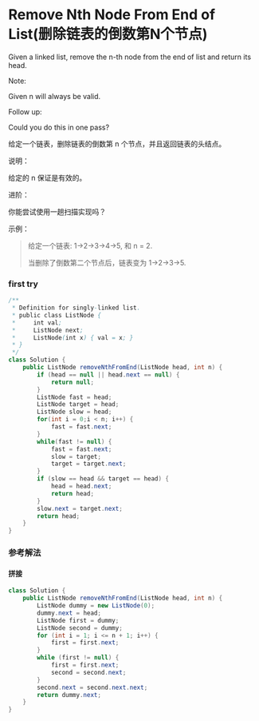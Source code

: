 # Remove Nth Node From End of List(删除链表的倒数第N个节点)

Given a linked list, remove the n-th node from the end of list and return its head.

Note:

Given n will always be valid.

Follow up:

Could you do this in one pass?

给定一个链表，删除链表的倒数第 n 个节点，并且返回链表的头结点。

说明：

给定的 n 保证是有效的。

进阶：

你能尝试使用一趟扫描实现吗？

示例：

>给定一个链表: 1->2->3->4->5, 和 n = 2.
>
>当删除了倒数第二个节点后，链表变为 1->2->3->5.

### first try


```java
/**
 * Definition for singly-linked list.
 * public class ListNode {
 *     int val;
 *     ListNode next;
 *     ListNode(int x) { val = x; }
 * }
 */
class Solution {
    public ListNode removeNthFromEnd(ListNode head, int n) {
        if (head == null || head.next == null) {
            return null;
        }
        ListNode fast = head;
        ListNode target = head;
        ListNode slow = head;
        for(int i = 0;i < n; i++) {
            fast = fast.next;
        }
        while(fast != null) {
            fast = fast.next;
            slow = target;
            target = target.next;
        }
        if (slow == head && target == head) {
            head = head.next;
            return head;
        }
        slow.next = target.next;
        return head;
    }
}
```

### 参考解法

#### 拼接

```java
class Solution {
    public ListNode removeNthFromEnd(ListNode head, int n) {
        ListNode dummy = new ListNode(0);
        dummy.next = head;
        ListNode first = dummy;
        ListNode second = dummy;
        for (int i = 1; i <= n + 1; i++) {
            first = first.next;
        }
        while (first != null) {
            first = first.next;
            second = second.next;
        }
        second.next = second.next.next;
        return dummy.next;
    }
}
```